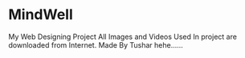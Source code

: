 # MindWell
My Web Designing Project
All Images and Videos Used In project are downloaded from Internet.
Made By Tushar hehe......